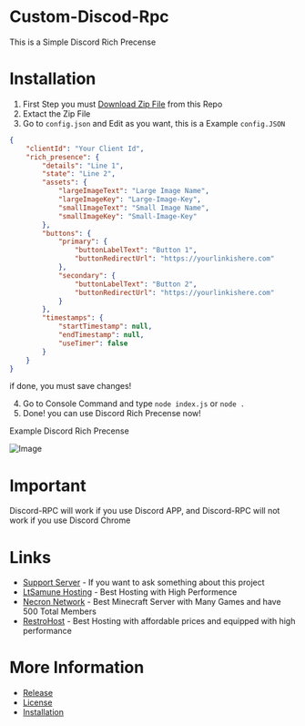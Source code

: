 # Custom-Discod-Rpc

This is a Simple Discord Rich Precense

# Installation
1. First Step you must [Download Zip File](https://github.com/ClueForce/Custom-Discord-Rpc/releases/tag/1.0) from this Repo
2. Extact the Zip File
3. Go to `config.json` and Edit as you want, this is a Example `config.JSON`
```json
{
    "clientId": "Your Client Id",
    "rich_presence": {
        "details": "Line 1",
        "state": "Line 2",
        "assets": {
            "largeImageText": "Large Image Name",
            "largeImageKey": "Large-Image-Key",
            "smallImageText": "Small Image Name",
            "smallImageKey": "Small-Image-Key"
        },
        "buttons": {
            "primary": {
                "buttonLabelText": "Button 1",
                "buttonRedirectUrl": "https://yourlinkishere.com"
            },
            "secondary": {
                "buttonLabelText": "Button 2",
                "buttonRedirectUrl": "https://yourlinkishere.com"
            }
        },
        "timestamps": {
            "startTimestamp": null,
            "endTimestamp": null,
            "useTimer": false
        }
    }
}
```
if done, you must save changes!

4. Go to Console Command and type `node index.js` or `node .`
5. Done! you can use Discord Rich Precense now!

Example Discord Rich Precense

![Image](https://cdn.discordapp.com/attachments/818356648107966527/864775609792069702/owner-discussion-channel_-_Discord_7_14_2021_2_47_22_PM_2.png)

# Important
Discord-RPC will work if you use Discord APP, and Discord-RPC will not work if you use Discord Chrome

# Links
- [Support Server](https://discord.gg/44SvhqSRH7) - If you want to ask something about this project
- [LtSamune Hosting](https://discord.ltsamune-hosting.store) - Best Hosting with High Performence
- [Necron Network](https://discord.gg/9C9WeXGpWG) - Best Minecraft Server with Many Games and have 500 Total Members
- [RestroHost](https://discord.restrohost.my.id) - Best Hosting with affordable prices and equipped with high performance

# More Information
- [Release](https://github.com/ClueForce/Custom-Discord-Rpc/releases/tag/1.0)
- [License](https://github.com/ClueForce/Custom-Discord-Rpc/blob/master/LICENSE)
- [Installation](https://github.com/ClueForce/Custom-Discord-Rpc/blob/master/README.md#installation)
